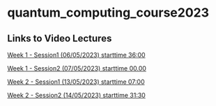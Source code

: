 # quantum_computing_course2023

## Links to Video Lectures
[Week 1 - Session1 (06/05/2023) starttime 36:00](https://www.youtube.com/watch?v=XYv7PnQmv2c&list=PLt_nrfusQeEdYto6Qh2hkD7EcCQ-7QHFk&index=1&pp=iAQB)

[Week 1 - Session2 (07/05/2023) starttime 00.00](https://www.youtube.com/watch?v=aTg4lBrR3EQ&list=PLt_nrfusQeEdYto6Qh2hkD7EcCQ-7QHFk&index=2&t=60s&pp=iAQB)

[Week 2 - Session1 (13/05/2023) starttime 07:00](https://www.youtube.com/watch?v=A9m-4i35HLE&list=PLt_nrfusQeEdYto6Qh2hkD7EcCQ-7QHFk&index=3&pp=iAQB)

[Week 2 - Session2 (14/05/2023) starttime 31:30](https://www.youtube.com/watch?v=yNZSZnohEKk&list=PLt_nrfusQeEdYto6Qh2hkD7EcCQ-7QHFk&index=4&t=1846s&pp=iAQB )

